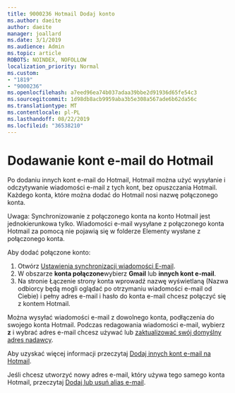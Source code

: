 ```yaml
---
title: 9000236 Hotmail Dodaj konto
ms.author: daeite
author: daeite
manager: joallard
ms.date: 3/1/2019
ms.audience: Admin
ms.topic: article
ROBOTS: NOINDEX, NOFOLLOW
localization_priority: Normal
ms.custom:
- "1819"
- "9000236"
ms.openlocfilehash: a7eed96ea74b037adaa39bbe2d91936d65fe54c3
ms.sourcegitcommit: 1d98db8acb9959aba3b5e308a567ade6b62da56c
ms.translationtype: MT
ms.contentlocale: pl-PL
ms.lasthandoff: 08/22/2019
ms.locfileid: "36538210"
---
```

# <a name="add-your-other-email-accounts-to-outlookcom"></a>Dodawanie kont e-mail do Hotmail

Po dodaniu innych kont e-mail do Hotmail, Hotmail można użyć wysyłanie i odczytywanie wiadomości e-mail z tych kont, bez opuszczania Hotmail. Każdego konta, które można dodać do Hotmail nosi nazwę połączonego konta.

Uwaga: Synchronizowanie z połączonego konta na konto Hotmail jest jednokierunkowa tylko. Wiadomości e-mail wysyłane z połączonego konta Hotmail za pomocą nie pojawią się w folderze Elementy wysłane z połączonego konta.

Aby dodać połączone konto:

1. Otwórz [Ustawienia synchronizacji wiadomości E-mail](https://go.microsoft.com/fwlink/?linkid=875264).
2. W obszarze **konta połączone**wybierz **Gmail** lub **innych kont e-mail**.
3. Na stronie Łączenie strony konta wprowadź nazwę wyświetlaną (Nazwa odbiorcy będą mogli oglądać po otrzymaniu wiadomości e-mail od Ciebie) i pełny adres e-mail i hasło do konta e-mail chcesz połączyć się z kontem Hotmail.

Można wysyłać wiadomości e-mail z dowolnego konta, podłączenia do swojego konta Hotmail. Podczas redagowania wiadomości e-mail, wybierz **z** i wybrać adres e-mail chcesz używać lub [zaktualizować swój domyślny adres nadawcy](https://go.microsoft.com/fwlink/?linkid=875264).

Aby uzyskać więcej informacji przeczytaj [Dodaj innych kont e-mail na Hotmail](https://support.office.com/article/c5224df4-5885-4e79-91ba-523aa743f0ba?wt.mc_id=Office_Outlook_com_Alchemy).

Jeśli chcesz utworzyć nowy adres e-mail, który używa tego samego konta Hotmail, przeczytaj [Dodaj lub usuń alias e-mail](https://support.office.com/article/459b1989-356d-40fa-a689-8f285b13f1f2?wt.mc_id=Office_Outlook_com_Alchemy).